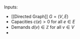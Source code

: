 Inputs:
- [[Directed Graph]] $G=(V,E)$
- Capacities $c(e)>0$ for all $e\in E$
- Demands $d(v)\in \mathbb{Z}$ for all $v\in V$
- 